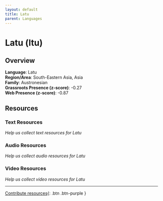 ```yaml
---
layout: default
title: Latu
parent: Languages
---
```


# Latu (ltu)

## Overview

**Language**: Latu  
**Region/Area**: South-Eastern Asia, Asia  
**Family**: Austronesian  
**Grassroots Presence (z-score)**: -0.27  
**Web Presence (z-score)**: -0.87  

## Resources

### Text Resources
*Help us collect text resources for Latu*

### Audio Resources
*Help us collect audio resources for Latu*

### Video Resources
*Help us collect video resources for Latu*

---

[Contribute resources](https://forms.office.com/e/1SfLJx3u1r){: .btn .btn-purple }
